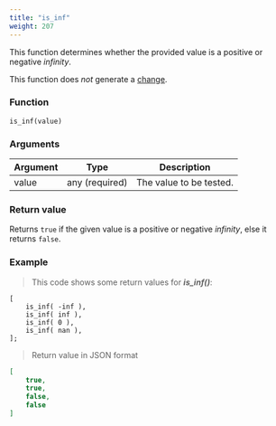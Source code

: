 ```yaml
---
title: "is_inf"
weight: 207
---
```


This function determines whether the provided value is a positive or negative *infinity*.

This function does *not* generate a [change](../../overview/changes).

### Function

`is_inf(value)`

### Arguments

Argument | Type | Description
-------- | ---- | -----------
value | any (required) | The value to be tested.

### Return value

Returns `true` if the given value is a positive or negative *infinity*, else it returns `false`.

### Example

> This code shows some return values for ***is_inf()***:

```thingsdb,json_response
[
    is_inf( -inf ),
    is_inf( inf ),
    is_inf( 0 ),
    is_inf( nan ),
];
```

> Return value in JSON format

```json
[
    true,
    true,
    false,
    false
]
```
